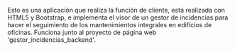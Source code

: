 Esto es una aplicación que realiza la función de cliente, está realizada con HTML5 y Bootstrap, e implementa el visor de un gestor de incidencias para hacer el seguimiento de los mantenimientos integrales en edificios de oficinas.
Funciona junto al proyecto de página web 'gestor_incidencias_backend'.
